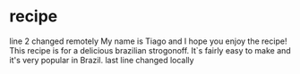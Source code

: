 # recipe
line 2 changed remotely
My name is Tiago and I hope you enjoy the recipe!
This recipe is for a delicious brazilian strogonoff. It`s fairly easy to make and it's very popular in Brazil.
last line changed locally